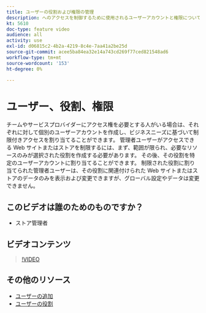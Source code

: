 ```yaml
---
title: ユーザーの役割および権限の管理
description: へのアクセスを制御するために使用されるユーザーアカウントと権限について説明します [!DNL Commerce] Web サイトを作成し、管理者にデータを保存します。
kt: 5610
doc-type: feature video
audience: all
activity: use
exl-id: d06815c2-4b2a-4219-8c4e-7aa41a2be25d
source-git-commit: acee5ba84ea32e14a743cd269f77ced821548ad6
workflow-type: tm+mt
source-wordcount: '153'
ht-degree: 0%

---
```


# ユーザー、役割、権限

チームやサービスプロバイダーにアクセス権を必要とする人がいる場合は、それぞれに対して個別のユーザーアカウントを作成し、ビジネスニーズに基づいて制限付きアクセスを割り当てることができます。 管理者ユーザーがアクセスできる Web サイトまたはストアを制限するには、まず、範囲が限られ、必要なリソースのみが選択された役割を作成する必要があります。 その後、その役割を特定のユーザーアカウントに割り当てることができます。 制限された役割に割り当てられた管理者ユーザーは、その役割に関連付けられた Web サイトまたはストアのデータのみを表示および変更できますが、グローバル設定やデータは変更できません。

## このビデオは誰のためのものですか？

- ストア管理者

## ビデオコンテンツ

>[!VIDEO](https://video.tv.adobe.com/v/343654?quality=12&learn=on)

## その他のリソース

- [ユーザーの追加](https://docs.magento.com/user-guide/system/permissions-users-all.html)
- [ユーザーの役割](https://docs.magento.com/user-guide/system/permissions-user-roles.html)
